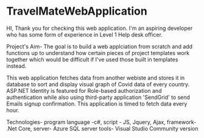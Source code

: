 # TravelMateWebApplication

HI, Thank you for checking this web application.
I'm an aspiring developer who has some form of experience in Level 1 Help desk officer.

Project's Aim-
The goal is to build a web applciation from scratch and add functions up to understand how certain
pieces of project templates work together which would be difficult if I've used those built in templates instead.

This web application fetches data from another webiste and stores it in database to sort and display visual
graph of Covid data of every country. ASP.NET Identity is featured for Role-based authorization and authentication
while also using third-party application 'SendGrid' to send Emails signup confirmation. This application is timed to 
fetch data every hour.

Technologies-
program language -c#,
script - JS, Jquery, Ajax,
framework- .Net Core,
server- Azure SQL server
tools- Visual Studio Community version
